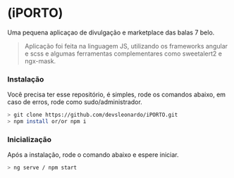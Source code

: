 # (iPORTO)

Uma pequena aplicaçao de divulgação e marketplace das balas 7 belo.

> Aplicação foi feita na linguagem JS, utilizando os frameworks angular e scss e algumas ferramentas complementares como sweetalert2 e ngx-mask.

### Instalação
Você precisa ter esse repositório, é simples, rode os comandos abaixo, em caso de erros, rode como sudo/administrador.

```bash
> git clone https://github.com/devsleonardo/iPORTO.git
> npm install or/or npm i

```

### Inicialização
Após a instalação, rode o comando abaixo e espere iniciar.

```bash
> ng serve / npm start
```
